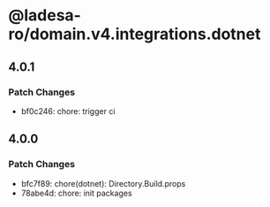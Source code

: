 # @ladesa-ro/domain.v4.integrations.dotnet

## 4.0.1

### Patch Changes

- bf0c246: chore: trigger ci

## 4.0.0

### Patch Changes

- bfc7f89: chore(dotnet): Directory.Build.props
- 78abe4d: chore: init packages
